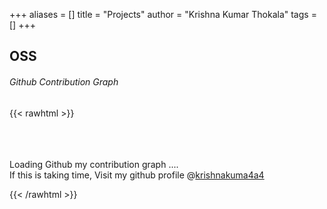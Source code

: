 +++
aliases = []
title = "Projects"
author = "Krishna Kumar Thokala"
tags = []
+++

## OSS

###### Github Contribution Graph
{{< rawhtml >}}
<!-- Code Ref: https://github.com/Bloggify/github-calendar -->

<!-- Include the library. -->
<script
  src="https://unpkg.com/github-calendar@latest/dist/github-calendar.min.js">
</script>

<!-- Optionally, include the theme (if you don't want to struggle to write the CSS) -->
<link
  rel="stylesheet"
  href="https://unpkg.com/github-calendar@latest/dist/github-calendar-responsive.css"
/>

<!-- Prepare a container for your calendar. -->
<div class="calendar">
    <!-- Loading stuff -->
    <br>
    <br>
    <br>
    Loading Github my contribution graph ....
    <br>
    If this is taking time, Visit my github profile @<a href="https://github.com/krishnakumar4a4">krishnakuma4a4</a>
</div>

<script>
    GitHubCalendar(".calendar", "krishnakumar4a4", { responsive: true });
</script>
{{< /rawhtml >}}
